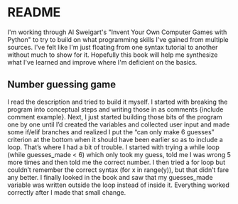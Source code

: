# README

I'm working through Al Sweigart's "Invent Your Own Computer Games with Python" to try to build on what programming skills I've gained from multiple sources. I've felt like I'm just floating from one syntax tutorial to another without much to show for it. Hopefully this book will help me synthesize what I've learned and improve where I'm deficient on the basics.


## Number guessing game 

I read the description and tried to build it myself. I started with breaking the program into conceptual steps and writing those in as comments {include comment example}. Next, I just started building those bits of the program one by one until I’d created the variables and collected user input and made some if/elif branches and realized I put the “can only make 6 guesses” criterion at the bottom when it should have been earlier so as to include a loop. That’s where I had a bit of trouble. I started with trying a while loop (while guesses_made < 6) which only took my guess, told me I was wrong 5 more times and then told me the correct number. I then tried a for loop but couldn’t remember the correct syntax (for x in range(y)), but that didn’t fare any better. I finally looked in the book and saw that my guesses_made variable was written outside the loop instead of inside it. Everything worked correctly after I made that small change.